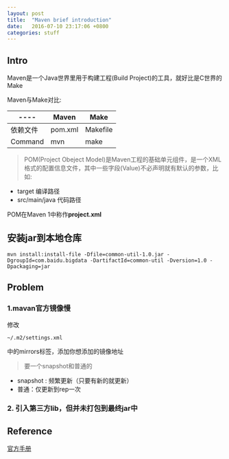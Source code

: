 ```yaml
---
layout: post
title:  "Maven brief introduction"
date:   2016-07-10 23:17:06 +0800
categories: stuff
---
```


## Intro

Maven是一个Java世界里用于构建工程(Build Project)的工具，就好比是C世界的Make

Maven与Make对比:

----| Maven | Make
----|------|----
依赖文件 | pom.xml  | Makefile
Command | mvn | make

> POM(Project Obeject Model)是Maven工程的基础单元组件，是一个XML格式的配置信息文件，其中一些字段(Value)不必声明就有默认的参数，比如:

- target 编译路径
- src/main/java 代码路径

POM在Maven 1中称作**project.xml**

## 安装jar到本地仓库

```
mvn install:install-file -Dfile=common-util-1.0.jar -DgroupId=com.baidu.bigdata -DartifactId=common-util -Dversion=1.0 -Dpackaging=jar
```

## Problem

### 1.mavan官方镜像慢

修改

`
~/.m2/settings.xml
`

中的mirrors标签，添加你想添加的镜像地址

> 要一个snapshot和普通的

- snapshot : 频繁更新（只要有新的就更新）
- 普通：仅更新到rep一次

### 2. 引入第三方lib，但并未打包到最终jar中

## Reference
[官方手册](https://maven.apache.org/guides/introduction/introduction-to-the-pom.html)
